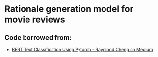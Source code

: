 # Rationale generation model for movie reviews


## Code borrowed from: 

 * [BERT Text Classification Using Pytorch - Raymond Cheng on Medium](https://towardsdatascience.com/bert-text-classification-using-pytorch-723dfb8b6b5b)